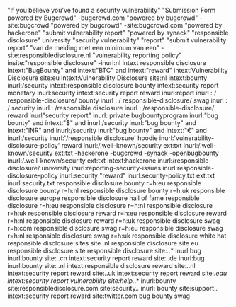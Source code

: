 "If you believe you've found a security vulnerability"
"Submission Form powered by Bugcrowd" -bugcrowd.com
"powered by bugcrowd" -site:bugcrowd
"powered by bugcrowd" -site:bugcrowd.com
"powered by hackerone" "submit vulnerability report"
"powered by synack"
"responsible disclosure" university
"security vulnerability" "report"
"submit vulnerability report"
"van de melding met een minimum van een" -site:responsibledisclosure.nl
"vulnerability reporting policy"
insite:"responsible disclosure" -inurl:nl
intext responsible disclosure
intext:"BugBounty" and intext:"BTC" and intext:"reward"
intext:Vulnerability Disclosure site:eu
intext:Vulnerability Disclosure site:nl
intext:bounty inurl:/security
intext:responsible disclosure bounty
intext:security report monetary inurl:security 
intext:security report reward inurl:report
inurl : / responsible-disclosure/ bounty
inurl : / responsible-disclosure/ swag
inurl : / security
inurl : /responsible disclosure
inurl : /responsible-disclosure/ reward
inurl"security report"
inurl: private bugbountyprogram
inurl:"bug bounty" and intext:"$" and inurl:/security
inurl:"bug bounty" and intext:"INR" and inurl:/security
inurl:"bug bounty" and intext:"€" and inurl:/security
inurl:'/responsible disclosure' hoodie
inurl:'vulnerability-disclosure-policy' reward
inurl:/.well-known/security ext:txt
inurl:/.well-known/security ext:txt -hackerone -bugcrowd -synack -openbugbounty
inurl:/.well-known/security ext:txt intext:hackerone
inurl:/responsible-disclosure/ university
inurl:reporting-security-issues
inurl:responsible-disclosure-policy
inurl:security "reward"
inurl:security-policy.txt ext:txt
inurl:security.txt
responsible disclosure bounty r=h:eu
responsible disclosure bounty r=h:nl
responsible disclosure bounty r=h:uk
responsible disclosure europe
responsible disclosure hall of fame
responsible disclosure r=h:eu
responsible disclosure r=h:nl
responsible disclosure r=h:uk
responsible disclosure reward r=h:eu
responsible disclosure reward r=h:nl
responsible disclosure reward r=h:uk
responsible disclosure swag r=h:com
responsible disclosure swag r=h:eu
responsible disclosure swag r=h:nl
responsible disclosure swag r=h:uk
responsible disclosure white hat
responsible disclosure:sites
site .nl responsible disclosure
site eu responsible disclosure
site responsible disclosure
site:*.*.* inurl:bug inurl:bounty
site:*.*.cn intext:security report reward
site:*.*.de inurl:bug inurl:bounty
site:*.*.nl intext:responsible disclosure reward
site:*.*.nl intext:security report reward
site:*.*.uk intext:security report reward
site:*.edu intext:security report vulnerability
site:help.*.* inurl:bounty
site:responsibledisclosure.com
site:security.*.* inurl: bounty
site:support.*.* intext:security report reward
site:twitter.com bug bounty swag

